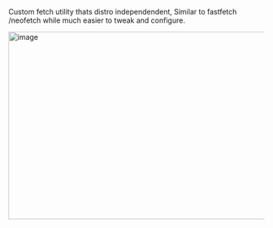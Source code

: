 
Custom fetch utility thats distro independendent, Similar to fastfetch /neofetch while much easier to tweak and configure.

<img width="548" height="370" alt="image" src="https://github.com/user-attachments/assets/c6d86928-2721-4269-90b3-79d5a0550870" />
